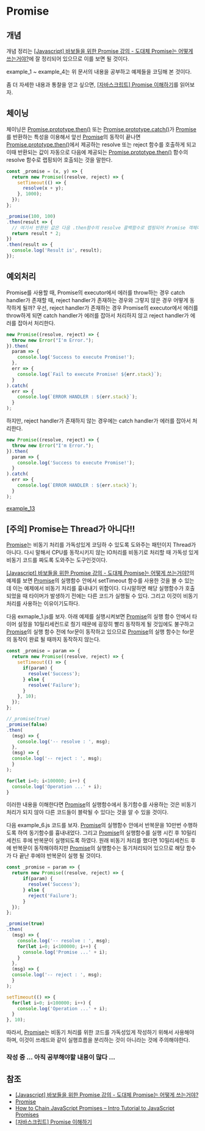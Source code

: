 # Promise

## 개념

개념 정리는 [[Javascript] 바보들을 위한 Promise 강의 - 도대체 Promise는 어떻게 쓰는거야?](http://programmingsummaries.tistory.com/325)에 잘 정리되어 있으므로 이를 보면 될 것이다.

example_1 ~ example_4는 위 문서의 내용을 공부하고 예제들을 코딩해 본 것이다.

좀 더 자세한 내용과 통찰을 얻고 싶으면, [[자바스크립트] Promise 이해하기](http://yubylab.tistory.com/entry/%EC%9E%90%EB%B0%94%EC%8A%A4%ED%81%AC%EB%A6%BD%ED%8A%B8-Promise-%EC%9D%B4%ED%95%B4%ED%95%98%EA%B8%B0)를 읽어보자.

## 체이닝

체이닝은 [Promise.prototype.then()](https://developer.mozilla.org/en-US/docs/Web/JavaScript/Reference/Global_Objects/Promise/then) 또는 [Promise.prototype.catch()](https://developer.mozilla.org/en-US/docs/Web/JavaScript/Reference/Global_Objects/Promise/catch)가 [Promise](https://developer.mozilla.org/en/docs/Web/JavaScript/Reference/Global_Objects/Promise)를 반환하는 특성을 이용해서 앞선 [Promise](https://developer.mozilla.org/en/docs/Web/JavaScript/Reference/Global_Objects/Promise)의 동작이 끝나면 [Promise.prototype.then()](https://developer.mozilla.org/en-US/docs/Web/JavaScript/Reference/Global_Objects/Promise/then)에서 제공하는 resolve 또는 reject 함수를 호출하게 되고 이때 반환되는 값이 자동으로 다음에 제공되는 [Promise.prototype.then()](https://developer.mozilla.org/en-US/docs/Web/JavaScript/Reference/Global_Objects/Promise/then) 함수의 resolve 함수로 랩핑되어 호출되는 것을 말한다.

```javascript
const _promise = (x, y) => {
  return new Promise((resolve, reject) => {
    setTimeout(() => {
      resolve(x + y);
    }, 1000);
  });
};

_promise(100, 100)
.then(result => {
  // 여기서 반환된 값은 다음 .then함수의 resolve 콜백함수로 랩핑되어 Promise 객체에 전달되어 실행된다.
  return result * 2;  
})
.then(result => {
  console.log('Result is', result);
});

```

## 예외처리

Promise를 사용할 때, Promise의 executor에서 에러를 throw하는 경우 catch handler가 존재할 때, reject handler가 존재하는 경우와 그렇지 않은 경우 어떻게 동작하게 될까?
우선, reject handler가 존재하는 경우 Promise의 executor에서 에러를 throw하게 되면 catch handler가 에러를 잡아서 처리하지 않고 reject handler가 에러를 잡아서 처리한다.

```javascript
new Promise((resolve, reject) => {
  throw new Error("I'm Error.");
}).then(
  param => {
    console.log('Success to execute Promise!');
  },
  err => {
    console.log(`Fail to execute Promise! ${err.stack}`);
  }
).catch(
  err => {
    console.log(`ERROR HANDLER : ${err.stack}`);
  }
);
```

하지만, reject handler가 존재하지 않는 경우에는 catch handler가 에러를 잡아서 처리한다.

```javascript
new Promise((resolve, reject) => {
  throw new Error("I'm Error.");
}).then(
  param => {
    console.log('Success to execute Promise!');
  }
).catch(
  err => {
    console.log(`ERROR HANDLER : ${err.stack}`);
  }
);
```

[example_13](./src/example_13.js)

## [주의] Promise는 Thread가 아니다!!

[Promise](https://developer.mozilla.org/en/docs/Web/JavaScript/Reference/Global_Objects/Promise)는 비동기 처리를 가독성있게 코딩하 수 있도록 도와주는 패턴이지 Thread가 아니다. 다시 말해서 CPU를 동작시키지 않는 IO처리를 비동기로 처리할 때 가독성 있게 비동기 코드를 짜도록 도와주는 도구인것이다.

[[Javascript] 바보들을 위한 Promise 강의 - 도대체 Promise는 어떻게 쓰는거야?](http://programmingsummaries.tistory.com/325)의 예제를 보면 [Promise](https://developer.mozilla.org/en/docs/Web/JavaScript/Reference/Global_Objects/Promise)의 실행함수 안에서 setTimeout 함수를 사용한 것을 볼 수 있는데 이는 예제에서 비동기 처리를 흉내내기 위함이다. 다시말하면 해당 실행함수가 호출 되었을 때 타이머가 발생하기 전에는 다른 코드가 실행될 수 있다. 그리고 이것이 비동기 처리를 사용하는 이유이기도하다.

다음 exmaple_1.js를 보자. 아래 예제를 실행시켜보면 [Promise](https://developer.mozilla.org/en/docs/Web/JavaScript/Reference/Global_Objects/Promise)의 실행 함수 안에서 타이머 설정을 10밀리세컨드로 줬기 때문에 굉장히 빨리 동작하게 될 것임에도 불구하고 [Promise](https://developer.mozilla.org/en/docs/Web/JavaScript/Reference/Global_Objects/Promise)의 실행 함수 전에 for문이 동작하고 있으므로 [Promise](https://developer.mozilla.org/en/docs/Web/JavaScript/Reference/Global_Objects/Promise)의 실행 함수는 for문의 동작이 완료 될 때까지 동작하지 않는다.

```javascript
const _promise = param => {
  return new Promise((resolve, reject) => {
    setTimeout(() => {
      if(param) {
        resolve('Success');
      } else {
        resolve('Failure');
      }
    }, 10);
  });
};

//_promise(true)
_promise(false)
.then(
  (msg) => {
    console.log('-- resolve : ', msg);
  },
  (msg) => {
  console.log('-- reject : ', msg);
  }
);

for(let i=0; i<100000; i++) {
  console.log('Operation ...' + i);
}
```

이러한 내용을 이해한다면 [Promise](https://developer.mozilla.org/en/docs/Web/JavaScript/Reference/Global_Objects/Promise)의 실행함수에서 동기함수를 사용하는 것은 비동기 처리가 되지 않아 다른 코드들이 블락될 수 있다는 것을 알 수 있을 것이다.

다음 example_6.js 코드를 보자. [Promise](https://developer.mozilla.org/en/docs/Web/JavaScript/Reference/Global_Objects/Promise)의 실행함수 안에서 반복문을 10만번 수행하도록 하여 동기함수를 흉내내었다. 그리고 [Promise](https://developer.mozilla.org/en/docs/Web/JavaScript/Reference/Global_Objects/Promise)의 실행함수를 실행 시킨 후 10밀리세컨드 후에 반복문이 실행되도록 하였다. 원래 비동기 처리를 했다면 10밀리세컨드 후에 반복문이 동작해야하지만 [Promise](https://developer.mozilla.org/en/docs/Web/JavaScript/Reference/Global_Objects/Promise)의 실행함수는 동기처리되어 있으므로 해당 함수가 다 끝난 후에야 반복문이 실행 될 것이다.

```javascript
const _promise = param => {
  return new Promise((resolve, reject) => {
      if(param) {
        resolve('Success');
      } else {
        reject('Failure');
      }
  });
};

_promise(true)
.then(
  (msg) => {
    console.log('-- resolve : ', msg);
    for(let i=0; i<100000; i++) {
      console.log('Promise ...' + i);
    }
  },
  (msg) => {
  console.log('-- reject : ', msg);
  }
);

setTimeout(() => {
  for(let i=0; i<100000; i++) {
    console.log('Operation ...' + i);
  }
}, 10);
```

따라서, [Promise](https://developer.mozilla.org/en/docs/Web/JavaScript/Reference/Global_Objects/Promise)는 비동기 처리를 위한 코드를 가독성있게 작성하기 위해서 사용해야하며, 이것이 쓰레드와 같이 실행흐름을 분리하는 것이 아니라는 것에 주의해야한다.


### 작성 중 ... 아직 공부해야할 내용이 많다 ...


## 참조

* [[Javascript] 바보들을 위한 Promise 강의 - 도대체 Promise는 어떻게 쓰는거야?](http://programmingsummaries.tistory.com/325)
* [Promise](https://developer.mozilla.org/en/docs/Web/JavaScript/Reference/Global_Objects/Promise)
* [How to Chain JavaScript Promises – Intro Tutorial to JavaScript Promises](https://html5hive.org/how-to-chain-javascript-promises/)
* [[자바스크립트] Promise 이해하기](http://yubylab.tistory.com/entry/%EC%9E%90%EB%B0%94%EC%8A%A4%ED%81%AC%EB%A6%BD%ED%8A%B8-Promise-%EC%9D%B4%ED%95%B4%ED%95%98%EA%B8%B0)
